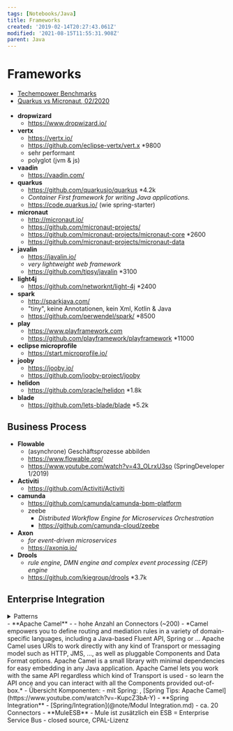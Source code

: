 ```yaml
---
tags: [Notebooks/Java]
title: Frameworks
created: '2019-02-14T20:27:43.061Z'
modified: '2021-08-15T11:55:31.908Z'
parent: Java
---
```


# Frameworks
- [Techempower Benchmarks](https://www.techempower.com/benchmarks/#section=data-r20&hw=ph&test=fortune&l=zik0vz-sf)
- [Quarkus vs Micronaut, 02/2020](https://www.reddit.com/r/java/comments/ey5szi/quarkus_vs_micronaut_a_feature_and_performance/)
<br/><br/>
- **dropwizard**
  - <https://www.dropwizard.io/>
- **vertx**
  - <https://vertx.io/>
  - <https://github.com/eclipse-vertx/vert.x> *9800
  - sehr performant
  - polyglot (jvm & js)
- **vaadin**
  - <https://vaadin.com/>
- **quarkus**
  - <https://github.com/quarkusio/quarkus> *4.2k
  - *Container First framework for writing Java applications.*
  - <https://code.quarkus.io/> (wie spring-starter)
- **micronaut**
  - <http://micronaut.io/>
  - https://github.com/micronaut-projects/
  - https://github.com/micronaut-projects/micronaut-core *2600
  - https://github.com/micronaut-projects/micronaut-data
- **javalin**
  - <https://javalin.io/>
  - *very lightweight web framework*
  - <https://github.com/tipsy/javalin> *3100
- **light4j**
  - <https://github.com/networknt/light-4j> *2400
- **spark**
  - http://sparkjava.com/
  - "tiny", keine Annotationen, kein Xml, Kotlin & Java
  - https://github.com/perwendel/spark/ *8500
- **play**
  - https://www.playframework.com
  - https://github.com/playframework/playframework *11000
- **eclipse microprofile**
  - <https://start.microprofile.io/>
- **jooby**
  - <https://jooby.io/>
  - <https://github.com/jooby-project/jooby>
- **helidon**
  - <https://github.com/oracle/helidon> *1.8k
- **blade**
  - <https://github.com/lets-blade/blade> *5.2k


## Business Process
- **Flowable**
  - (asynchrone) Geschäftsprozesse abbilden
  - <https://www.flowable.org/>
  - <https://www.youtube.com/watch?v=43_OLrxU3so> (SpringDeveloper 1/2019)
- **Activiti**
  - <https://github.com/Activiti/Activiti>
- **camunda**
  - <https://github.com/camunda/camunda-bpm-platform>
  - zeebe
    - *Distributed Workflow Engine for Microservices Orchestration*
    - <https://github.com/camunda-cloud/zeebe>
- **Axon**
  - *for event-driven microservices*
  - <https://axoniq.io/>
- **Drools**
  - *rule engine, DMN engine and complex event processing (CEP) engine*
  - <https://github.com/kiegroup/drools> *3.7k


## Enterprise Integration
<details>
    <summary>Patterns</summary>
    <img loading="lazy" src="https://static.packt-cdn.com/products/9781787126992/graphics/Insert-Image_03_10.png"/>
</details>
- **Apache Camel**
  - <http://camel.apache.org/>
  - hohe Anzahl an Connectors (~200)
  - *Camel empowers you to define routing and mediation rules in a variety of domain-specific languages, including a Java-based Fluent API, Spring or ...
Apache Camel uses URIs to work directly with any kind of Transport or messaging model such as HTTP, JMS, ..., as well as pluggable Components and Data Format options. Apache Camel is a small library with minimal dependencies for easy embedding in any Java application. Apache Camel lets you work with the same API regardless which kind of Transport is used - so learn the API once and you can interact with all the Components provided out-of-box.*
  - Übersicht Komponenten: <https://github.com/apache/camel/blob/master/components/readme.adoc>
  - mit Spring: <https://reflectoring.io/spring-camel/>, [Spring Tips: Apache Camel](https://www.youtube.com/watch?v=-KupcZ3bA-Y)
- **Spring Integration**
  - [Spring/Integration](@note/Modul Integration.md)
  - ca. 20 Connectors
- **MuleESB**
  - Mule ist zusätzlich ein ESB = Enterprise Service Bus
  - closed source, CPAL-Lizenz
